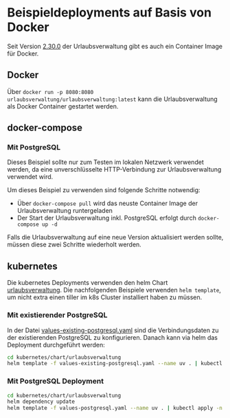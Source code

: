 # Beispieldeployments auf Basis von Docker

Seit Version [2.30.0](https://github.com/urlaubsverwaltung/urlaubsverwaltung/releases/tag/urlaubsverwaltung-2.30.0) der Urlaubsverwaltung
gibt es auch ein Container Image für Docker.

## Docker

Über `docker run -p 8080:8080 urlaubsverwaltung/urlaubsverwaltung:latest` kann die Urlaubsverwaltung als Docker Container gestartet werden.


## docker-compose

### Mit PostgreSQL

Dieses Beispiel sollte nur zum Testen im lokalen Netzwerk verwendet werden, da eine unverschlüsselte HTTP-Verbindung
zur Urlaubsverwaltung verwendet wird.

Um dieses Beispiel zu verwenden sind folgende Schritte notwendig:

* Über `docker-compose pull` wird das neuste Container Image der Urlaubsverwaltung runtergeladen
* Der Start der Urlaubsverwaltung inkl. PostgreSQL erfolgt durch `docker-compose up -d`

Falls die Urlaubsverwaltung auf eine neue Version aktualisiert werden sollte,
müssen diese zwei Schritte wiederholt werden.


## kubernetes

Die kubernetes Deployments verwenden den helm Chart [urlaubsverwaltung](kubernetes/chart/charts). Die
nachfolgenden Beispiele verwenden `helm template`, um nicht extra einen tiller im k8s Cluster installiert haben zu müssen.

### Mit existierender PostgreSQL

In der Datei [values-existing-postgresql.yaml](kubernetes/chart/charts/values-existing-postgresql.yaml)
sind die Verbindungsdaten zu der existierenden PostgreSQL zu konfigurieren. Danach kann via helm das Deployment
durchgeführt werden:

```bash
cd kubernetes/chart/urlaubsverwaltung
helm template -f values-existing-postgresql.yaml --name uv . | kubectl apply -n urlaubsverwaltung -f -
```

### Mit PostgreSQL Deployment


```bash
cd kubernetes/chart/urlaubsverwaltung
helm dependency update
helm template -f values-postgresql.yaml --name uv . | kubectl apply -n urlaubsverwaltung -f -
```
